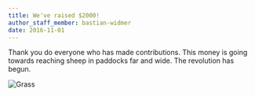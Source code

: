```yaml
---
title: We've raised $2000!
author_staff_member: bastian-widmer
date: 2016-11-01
---
```


Thank you do everyone who has made contributions. This money is going towards reaching sheep in paddocks far and wide. The revolution has begun.

![Grass](https://source.unsplash.com/PY16MUlM6hI/1880x1240)
